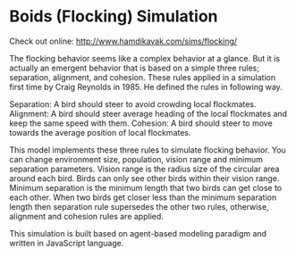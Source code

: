 Boids (Flocking) Simulation
===================
Check out online: http://www.hamdikavak.com/sims/flocking/

The flocking behavior seems like a complex behavior at a glance. But it is actually an emergent behavior that is based on a simple three rules; separation, alignment, and cohesion. These rules applied in a simulation first time by Craig Reynolds in 1985. He defined the rules in following way.

Separation: A bird should steer to avoid crowding local flockmates. Alignment: A bird should steer average heading of the local flockmates and keep the same speed with them. Cohesion: A bird should steer to move towards the average position of local flockmates.

This model implements these three rules to simulate flocking behavior. You can change environment size, population, vision range and minimum separation parameters. Vision range is the radius size of the circular area around each bird. Birds can only see other birds within their vision range. Minimum separation is the minimum length that two birds can get close to each other. When two birds get closer less than the minimum separation length then separation rule supersedes the other two rules, otherwise, alignment and cohesion rules are applied.

This simulation is built based on agent-based modeling paradigm and written in JavaScript language.
